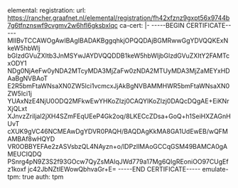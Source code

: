 elemental:
    registration:
        url: https://rancher.graafnet.nl/elemental/registration/fh42xfznz9gxpt56x9744b7g6tfnznswf9cvgmv2w6hfl6gksbxlqc
        ca-cert: |-
            -----BEGIN CERTIFICATE-----
            MIIBvTCCAWOgAwIBAgIBADAKBggqhkjOPQQDAjBGMRwwGgYDVQQKExNkeW5hbWlj
            bGlzdGVuZXItb3JnMSYwJAYDVQQDDB1keW5hbWljbGlzdGVuZXItY2FAMTcxODY1
            NDg0NjAeFw0yNDA2MTcyMDA3MjZaFw0zNDA2MTUyMDA3MjZaMEYxHDAaBgNVBAoT
            E2R5bmFtaWNsaXN0ZW5lci1vcmcxJjAkBgNVBAMMHWR5bmFtaWNsaXN0ZW5lci1j
            YUAxNzE4NjU0ODQ2MFkwEwYHKoZIzj0CAQYIKoZIzj0DAQcDQgAE+EiKNrXjQLxt
            XJnvzZriljal2jXH4SZmFEqUEeP4Gk2oq/8LKECcZDsa+GoQ+h1SeiHXZAGnHUvT
            cXUK9gVC46NCMEAwDgYDVR0PAQH/BAQDAgKkMA8GA1UdEwEB/wQFMAMBAf8wHQYD
            VR0OBBYEFAe2zASVsbzQL4NAyzn+o/lDPzllMAoGCCqGSM49BAMCA0gAMEUCIQDQ
            PSnrg4pN9Z3S2f93GOcw7QyZsMAlqJWd779a17Mg6QIgREoniOO97CUgEfz1koxf
            jc42JbNZtlEWowQbhvaGr+E=
            -----END CERTIFICATE-----
        emulate-tpm: true
        auth: tpm
